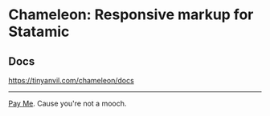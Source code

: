 # Chameleon: Responsive markup for Statamic

## Docs
https://tinyanvil.com/chameleon/docs

---
[Pay Me](https://cash.me/$tyvdh). Cause you're not a mooch.
